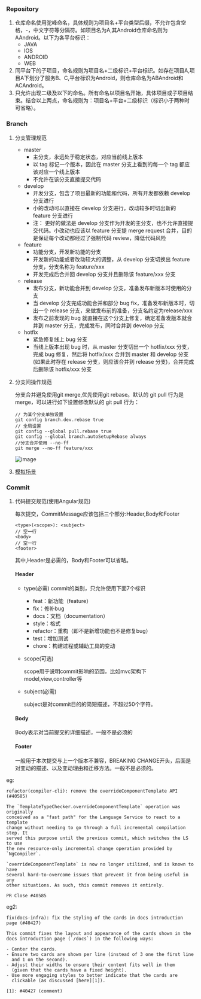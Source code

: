 ### Repository
1. 仓库命名使用驼峰命名，具体规则为项目名+平台类型后缀，不允许包含空格，-，中文字符等分隔符。如项目名为A,其Android仓库命名则为AAndroid。以下为各平台标识：
   - JAVA 
   - IOS
   - ANDROID
   - WEB
2. 同平台下的子项目，命名规则为项目名+二级标识+平台标识。如存在项目A,项目A下划分了服务B、C,平台标识为Android，则仓库命名为ABAndroid和ACAndroid。
3. 只允许出现二级及以下的命名。所有命名以项目名开始，具体项目或子项目结束。结合以上两点，命名规则为：项目名+平台+二级标识（标识小于两种时可省略）。
### Branch
1. 分支管理规范
   - master
     - 主分支，永远处于稳定状态，对应当前线上版本
     - 以 tag 标记一个版本，因此在 master 分支上看到的每一个 tag 都应该对应一个线上版本
     - 不允许在该分支直接提交代码       
   - develop
     - 开发分支，包含了项目最新的功能和代码，所有开发都依赖 develop 分支进行
     - 小的改动可以直接在 develop 分支进行，改动较多时切出新的 feature 分支进行
     - 注： 更好的做法是 develop 分支作为开发的主分支，也不允许直接提交代码。小改动也应该以 feature 分支提 merge request 合并，目的是保证每个改动都经过了强制代码 review，降低代码风险
   - feature
     - 功能分支，开发新功能的分支
     - 开发新的功能或者改动较大的调整，从 develop 分支切换出 feature 分支，分支名称为 feature/xxx
     - 开发完成后合并回 develop 分支并且删除该 feature/xxx 分支 
   - release
     - 发布分支，新功能合并到 develop 分支，准备发布新版本时使用的分支
     - 当 develop 分支完成功能合并和部分 bug fix，准备发布新版本时，切出一个 release 分支，来做发布前的准备，分支名约定为release/xxx
     - 发布之前发现的 bug 就直接在这个分支上修复，确定准备发版本就合并到 master 分支，完成发布，同时合并到 develop 分支
   - hotfix
     - 紧急修复线上 bug 分支
     - 当线上版本出现 bug 时，从 master 分支切出一个 hotfix/xxx 分支，完成 bug 修复，然后将 hotfix/xxx 合并到 master 和 develop 分支(如果此时存在 release 分支，则应该合并到 release 分支)，合并完成后删除该 hotfix/xxx 分支
2. 分支间操作规范

    分支合并避免使用git merge,优先使用git rebase。默认的 git pull 行为是 merge，可以进行如下设置修改默认的 git pull 行为：
    ```
    // 为某个分支单独设置
    git config branch.dev.rebase true
    // 全局设置
    git config --global pull.rebase true
    git config --global branch.autoSetupRebase always
    //分支合并使用 --no-ff
    git merge --no-ff feature/xxx
    ```
    ![image](https://jaeger.itscoder.com/img/postimg/git_merge_diff.svg)    
3. [模拟场景](./模拟场景.md) 
### Commit
1. 代码提交规范(使用Angular规范)
   
   每次提交，CommitMessage应该包括三个部分:Header,Body和Footer
    ```
    <type>(<scope>): <subject>
    // 空一行
    <body>
    // 空一行
    <footer>
    ```
    其中,Header是必需的，Body和Footer可以省略。
    #### Header
      - type(必需) commit的类别，只允许使用下面7个标识 
        - feat：新功能（feature）
        - fix：修补bug
        - docs：文档（documentation）
        - style：格式
        - refactor：重构（即不是新增功能也不是修复bug）
        - test：增加测试
        - chore：构建过程或辅助工具的变动
      - scope(可选)
    
        scope用于说明commit影响的范围，比如mvc架构下model,view,controller等
      - subject(必需)

        subject是对commit目的的简短描述，不超过50个字符。 
    #### Body
    Body表示对当前提交的详细描述，一般不是必须的
    #### Footer
    一般用于本次提交与上一个版本不兼容，BREAKING CHANGE开头，后面是对变动的描述、以及变动理由和迁移方法。一般不是必须的。

eg:
```
refactor(compiler-cli): remove the overrideComponentTemplate API (#40585)

The `TemplateTypeChecker.overrideComponentTemplate` operation was originally
conceived as a "fast path" for the Language Service to react to a template
change without needing to go through a full incremental compilation step. It
served this purpose until the previous commit, which switches the LS to use
the new resource-only incremental change operation provided by `NgCompiler`.

`overrideComponentTemplate` is now no longer utilized, and is known to have
several hard-to-overcome issues that prevent it from being useful in any
other situations. As such, this commit removes it entirely.

PR Close #40585
```
eg2:
```
fix(docs-infra): fix the styling of the cards in docs introduction page (#40427)

This commit fixes the layout and appearance of the cards shown in the
docs introduction page (`/docs`) in the following ways:

- Center the cards.
- Ensure two cards are shown per line (instead of 3 one the first line
  and 1 on the second).
- Adjust their widths to ensure their content fits well in them
  (given that the cards have a fixed height).
- Use more engaging styles to better indicate that the cards are
  clickable (as discussed [here][1]).

[1]: #40427 (comment)
```